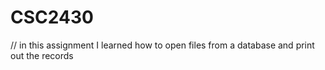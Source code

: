 # CSC2430
// in this assignment I learned how to open files from a database and print out the records
